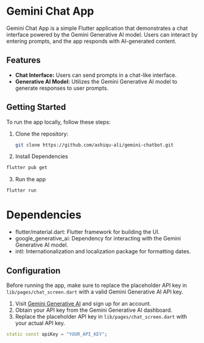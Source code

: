 # Gemini Chat App

Gemini Chat App is a simple Flutter application that demonstrates a chat interface powered by the Gemini Generative AI model. Users can interact by entering prompts, and the app responds with AI-generated content.

## Features

- **Chat Interface:** Users can send prompts in a chat-like interface.
- **Generative AI Model:** Utilizes the Gemini Generative AI model to generate responses to user prompts.

## Getting Started

To run the app locally, follow these steps:

1. Clone the repository:

   ```bash
   git clone https://github.com/ashiqu-ali/gemini-chatbot.git
   ```

2. Install Dependencies

```bash
flutter pub get
```

3. Run the app
```bash
flutter run
```

# Dependencies
- flutter/material.dart: Flutter framework for building the UI.
- google_generative_ai: Dependency for interacting with the Gemini Generative AI model.
- intl: Internationalization and localization package for formatting dates.

## Configuration

Before running the app, make sure to replace the placeholder API key in `lib/pages/chat_screen.dart` with a valid Gemini Generative AI API key.

1. Visit [Gemini Generative AI](https://ai.google.dev/) and sign up for an account.
2. Obtain your API key from the Gemini Generative AI dashboard.
3. Replace the placeholder API key in `lib/pages/chat_screen.dart` with your actual API key.

```dart
static const apiKey = "YOUR_API_KEY";
```
